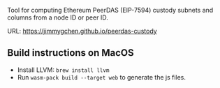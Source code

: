 Tool for computing Ethereum PeerDAS (EIP-7594) custody subnets and columns from a node ID or peer ID.

URL: https://jimmygchen.github.io/peerdas-custody

## Build instructions on MacOS

- Install LLVM: `brew install llvm`
- Run `wasm-pack build --target web` to generate the js files.
